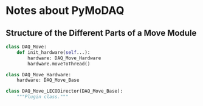 
# Notes about PyMoDAQ

## Structure of the Different Parts of a Move Module

```python
class DAQ_Move:
    def init_hardware(self...):
        hardware: DAQ_Move_Hardware
        hardware.moveToThread()

class DAQ_Move_Hardware:
    hardware: DAQ_Move_Base

class DAQ_Move_LECODirector(DAQ_Move_Base):
    """Plugin class."""
```

